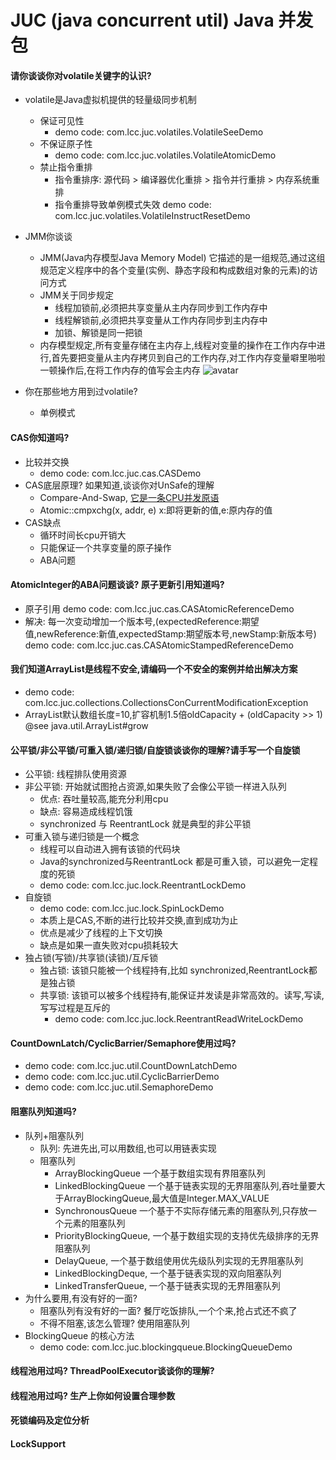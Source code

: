 # JUC (java concurrent util) Java 并发包

#### 请你谈谈你对volatile关键字的认识?
* volatile是Java虚拟机提供的轻量级同步机制
    * 保证可见性
        * demo code: com.lcc.juc.volatiles.VolatileSeeDemo
    * 不保证原子性
        * demo code: com.lcc.juc.volatiles.VolatileAtomicDemo
    * 禁止指令重排
        * 指令重排序: 源代码 > 编译器优化重排 > 指令并行重排 > 内存系统重排
        * 指令重排导致单例模式失效 demo code: com.lcc.juc.volatiles.VolatileInstructResetDemo
         
* JMM你谈谈
    * JMM(Java内存模型Java Memory Model) 它描述的是一组规范,通过这组规范定义程序中的各个变量(实例、静态字段和构成数组对象的元素)的访问方式
    * JMM关于同步规定
        * 线程加锁前,必须把共享变量从主内存同步到工作内存中
        * 线程解锁前,必须把共享变量从工作内存同步到主内存中
        * 加锁、解锁是同一把锁
    * 内存模型规定,所有变量存储在主内存上,线程对变量的操作在工作内存中进行,首先要把变量从主内存拷贝到自己的工作内存,对工作内存变量噼里啪啦一顿操作后,在将工作内存的值写会主内存
    ![avatar](https://pic2.zhimg.com/v2-7abd7500588012315f4f0e068e20e341_b.jpg)
        
* 你在那些地方用到过volatile? 
    * 单例模式
    

#### CAS你知道吗?
* 比较并交换
    * demo code: com.lcc.juc.cas.CASDemo 
* CAS底层原理? 如果知道,谈谈你对UnSafe的理解
    * Compare-And-Swap, [它是一条CPU并发原语](https://github.com/unofficial-openjdk/openjdk/blob/jdk8u/jdk8u/hotspot/src/share/vm/prims/unsafe.cpp#L1233)
    * Atomic::cmpxchg(x, addr, e) x:即将更新的值,e:原内存的值
* CAS缺点
    * 循环时间长cpu开销大
    * 只能保证一个共享变量的原子操作
    * ABA问题
        

#### AtomicInteger的ABA问题谈谈? 原子更新引用知道吗?
* 原子引用 demo code: com.lcc.juc.cas.CASAtomicReferenceDemo
* 解决: 每一次变动增加一个版本号,(expectedReference:期望值,newReference:新值,expectedStamp:期望版本号,newStamp:新版本号) demo code: com.lcc.juc.cas.CASAtomicStampedReferenceDemo


#### 我们知道ArrayList是线程不安全,请编码一个不安全的案例并给出解决方案
* demo code: com.lcc.juc.collections.CollectionsConCurrentModificationException
* ArrayList默认数组长度=10,扩容机制1.5倍oldCapacity + (oldCapacity >> 1) @see java.util.ArrayList#grow
        
        
#### 公平锁/非公平锁/可重入锁/递归锁/自旋锁谈谈你的理解?请手写一个自旋锁
* 公平锁: 线程排队使用资源
* 非公平锁: 开始就试图抢占资源,如果失败了会像公平锁一样进入队列
    * 优点: 吞吐量较高,能充分利用cpu
    * 缺点: 容易造成线程饥饿
    * synchronized 与 ReentrantLock 就是典型的非公平锁
* 可重入锁与递归锁是一个概念
    * 线程可以自动进入拥有该锁的代码块
    * Java的synchronized与ReentrantLock 都是可重入锁，可以避免一定程度的死锁
    * demo code: com.lcc.juc.lock.ReentrantLockDemo
* 自旋锁
    * demo code: com.lcc.juc.lock.SpinLockDemo
    * 本质上是CAS,不断的进行比较并交换,直到成功为止
    * 优点是减少了线程的上下文切换
    * 缺点是如果一直失败对cpu损耗较大
* 独占锁(写锁)/共享锁(读锁)/互斥锁
    * 独占锁: 该锁只能被一个线程持有,比如 synchronized,ReentrantLock都是独占锁
    * 共享锁: 该锁可以被多个线程持有,能保证并发读是非常高效的。读写,写读,写写过程是互斥的
        * demo code: com.lcc.juc.lock.ReentrantReadWriteLockDemo
  
 
#### CountDownLatch/CyclicBarrier/Semaphore使用过吗?
* demo code: com.lcc.juc.util.CountDownLatchDemo
* demo code: com.lcc.juc.util.CyclicBarrierDemo
* demo code: com.lcc.juc.util.SemaphoreDemo


#### 阻塞队列知道吗?
* 队列+阻塞队列
    * 队列: 先进先出,可以用数组,也可以用链表实现
    * 阻塞队列
        * ArrayBlockingQueue 一个基于数组实现有界阻塞队列
        * LinkedBlockingQueue 一个基于链表实现的无界阻塞队列,吞吐量要大于ArrayBlockingQueue,最大值是Integer.MAX_VALUE
        * SynchronousQueue 一个基于不实际存储元素的阻塞队列,只存放一个元素的阻塞队列
        * PriorityBlockingQueue, 一个基于数组实现的支持优先级排序的无界阻塞队列
        * DelayQueue, 一个基于数组使用优先级队列实现的无界阻塞队列
        * LinkedBlockingDeque, 一个基于链表实现的双向阻塞队列
        * LinkedTransferQueue, 一个基于链表实现的无界阻塞队列
* 为什么要用,有没有好的一面?
    * 阻塞队列有没有好的一面? 餐厅吃饭排队,一个个来,抢占式还不疯了
    * 不得不阻塞,该怎么管理? 使用阻塞队列
* BlockingQueue 的核心方法
    * demo code: com.lcc.juc.blockingqueue.BlockingQueueDemo




#### 线程池用过吗? ThreadPoolExecutor谈谈你的理解?


#### 线程池用过吗? 生产上你如何设置合理参数


#### 死锁编码及定位分析


#### LockSupport

